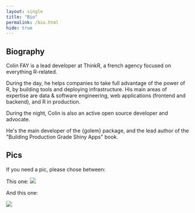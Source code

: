 ```yaml
---
layout: single
title: "Bio"
permalink: /bio.html
hide: true
---
```


## Biography

Colin FAY is a lead developer at ThinkR, a french agency focused on everything R-related.

During the day, he helps companies to take full advantage of the power of R, by building tools and deploying infrastructure.
His main areas of expertise are data & software engineering, web applications (frontend and backend), and R in production.

During the night, Colin is also an active open source developer and advocate.

He's the main developer of the {golem} package, and the lead author of the "Building Production Grade Shiny Apps" book.

## Pics

If you need a pic, please chose between:

This one:
<img src = "https://colinfay.me/assets/img/colin_fay_horns.jpeg">

And this one:

<img src = "https://colinfay.me/assets/img/colin_fay.JPG" >